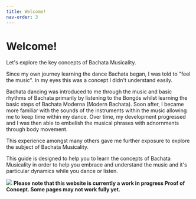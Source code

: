 ```yaml
---
title: Welcome!
nav-order: 3
---
```


# Welcome!

Let's explore the key concepts of Bachata Musicality.

Since my own journey learning the dance Bachata began, I was told to "feel the music". In my eyes this was a concept I didn't understand easily.

Bachata dancing was introduced to me through the music and basic rhythms of Bachata primarily by listening to the Bongós whilst learning the basic steps of Bachata Moderna (Modern Bachata). Soon after, I became more familiar with the sounds of the instruments within the music allowing me to keep time within my dance. Over time, my development progressed and I was then able to embelish the musical phrases with adnornments through body movement.

This experience amongst many others gave me further exposure to explore the subject of Bachata Musicality.

This guide is designed to help you to learn the concepts of Bachata Musicality in order to help you embrace and understand the music and it's particular dynamics while you dance or listen.

![](https://upload.wikimedia.org/wikipedia/commons/3/3b/OOjs_UI_icon_alert-warning.svg) **Please note that this website is currently a work in progress Proof of Concept. Some pages may not work fully yet.**